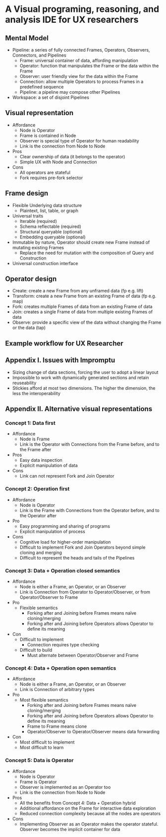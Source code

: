 # A Visual programing, reasoning, and analysis IDE for UX researchers

## Mental Model

- Pipeline: a series of fully connected Frames, Operators, Observers, Connectors, and Pipelines
  - Frame: universal container of data, affording manipulation
  - Operator: function that manipulates the Frame or the data within the Frame
  - Observer: user friendly view for the data within the Frame
  - Connection: allow multiple Operators to process Frames in a predefined sequence
  - Pipeline: a pipeline may compose other Pipelines
- Workspace: a set of disjoint Pipelines

## Visual representation

- Affordance
  - Node is Operator
  - Frame is contained in Node
  - Observer is special type of Operator for human readability
  - Link is the connection from Node to Node
- Pros
  - Clear ownership of data (it belongs to the operator)
  - Simple UX with Node and Connection
- Cons
  - All operators are stateful
  - Fork requires pre-fork selector

## Frame design

- Flexible Underlying data structure
  - Plaintext, list, table, or graph
- Universal traits
  - Iterable (required)
  - Schema reflectable (required)
  - Structural queryable (optional)
  - Embedding queryable (optional)
- Immutable by nature, Operator should create new Frame instead of mutating existing Frames
  - Replace the need for mutation with the composition of Query and Construction
- Universal construction interface

## Operator design

- Create: create a new Frame from any unframed data (fp e.g. lift)
- Transform: create a new Frame from an existing Frame of data (fp e.g. map)
- Fork: creates multiple Frames of data from an existing Frame of data
- Join: creates a single Frame of data from multiple existing Frames of data
- Observe: provide a specific view of the data without changing the Frame or the data (tap)

## Example workflow for UX Researcher

## Appendix I. Issues with Impromptu

- Sizing change of data sections, forcing the user to adopt a linear layout
- Impossible to work with dynamically generated sections and retain reuseability
- Stickies afford at most two dimensions. The higher the dimension, the less the interoperability

## Appendix II. Alternative visual representations

### Concept 1: Data first

- Affordance
  - Node is Frame
  - Link is the Operator with Connections from the Frame before, and to the Frame after
- Pros
  - Easy data inspection
  - Explicit manipulation of data
- Cons
  - Link can not represent Fork and Join Operator

### Concept 2: Operation first

- Affordance
  - Node is Operator
  - Link is the Frame with Connections from the Operator before, and to the Operator after
- Pro
  - Easy programming and sharing of programs
  - Explicit manipulation of process
- Cons
  - Cognitive load for higher-order manipulation
  - Difficult to implement Fork and Join Operators beyond simple cloning and merging
  - Difficult to represent the heads and tails of the Pipelines

### Concept 3: Data + Operation closed semantics

- Affordance
  - Node is either a Frame, an Operator, or an Observer
  - Link is Connection from Operator to Operator/Observer, or from Operator/Observer to Frame
- Pro
  - Flexible semantics
    - Forking after and Joining before Frames means naïve cloning/merging
    - Forking after and Joining before Operators allows Operator to define its meaning
- Con
  - Difficult to implement
    - Connection requires type checking
  - Difficult to build
    - Must alternate between Operator/Observer and Frame

### Concept 4: Data + Operation open semantics

- Affordance
  - Node is either a Frame, an Operator, or an Observer
  - Link is Connection of arbitrary types
- Pro
  - Most flexible semantics
    - Forking after and Joining before Frames means naïve cloning/merging
    - Forking after and Joining before Operators allows Operator to define its meaning
    - Frame to Frame means clone
    - Operator/Observer to Operator/Observer means data forwarding
- Con
  - Most difficult to implement
  - Most difficult to learn

### Concept 5: Data is Operator

- Affordance
  - Node is Operator
  - Frame is Operator
  - Observer is implemented as an Operator too
  - Link is the connection from Node to Node
- Pros
  - All the benefits from Concept 4: Data + Operation hybrid
  - Additional affordance on the Frame for interactive data exploration
  - Reduced connection complexity because all the nodes are operators
- Cons
  - Implementing Observer as an Operator makes the operator stateful. Observer becomes the implicit container for data
